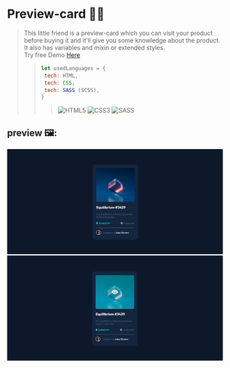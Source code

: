 # Preview-card 👨‍💻
>This little friend is a preview-card which you can visit your product before buying it and it'll give you some knowledge about the product.
>It also has variables and mixin or extended styles.<br>
>Try free Demo <a href="https://ali-boorboor.github.io/Preview-card/">Here</a>
>>```javascript
>>let usedLanguages = {
>>  tech: HTML,
>>  tech: CSS,
>>  tech: SASS (SCSS),
>>}
>>```
>>>![HTML5](https://img.shields.io/badge/html5-%23E34F26.svg?style=for-the-badge&logo=html5&logoColor=white)
  ![CSS3](https://img.shields.io/badge/css3-%231572B6.svg?style=for-the-badge&logo=css3&logoColor=white)
  ![SASS](https://img.shields.io/badge/SASS-hotpink.svg?style=for-the-badge&logo=SASS&logoColor=white)
## preview 🖼️:
<img src='https://github.com/Ali-boorboor/Preview-card/blob/main/preview-card.png'>
<img src='https://github.com/Ali-boorboor/Preview-card/blob/main/preview-card-hovered.png'>
